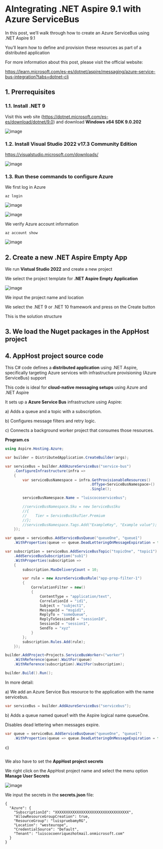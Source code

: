 # AIntegrating .NET Aspire 9.1 with Azure ServiceBus

In this post, we’ll walk through how to create an Azure ServiceBus using .NET Aspire 9.1

You’ll learn how to define and provision these resources as part of a distributed application

For more information about this post, please visit the official website: 

https://learn.microsoft.com/es-es/dotnet/aspire/messaging/azure-service-bus-integration?tabs=dotnet-cli

## 1. Prerrequisites

### 1.1. Install .NET 9

Visit this web site (https://dotnet.microsoft.com/es-es/download/dotnet/9.0) and download **Windows x64 SDK 9.0.202**

![image](https://github.com/user-attachments/assets/87e72641-7c88-4839-9bdb-91f64568c20a)

### 1.2. Install Visual Studio 2022 v17.3 Community Edition

https://visualstudio.microsoft.com/downloads/

![image](https://github.com/user-attachments/assets/653307c3-fe36-43c0-ac29-505d4dead3dd)

### 1.3. Run these commands to configure Azure 

We first log in Azure

```
az login
```

![image](https://github.com/user-attachments/assets/ff2e6b77-1656-47a9-a56f-d337d8063ffd)

![image](https://github.com/user-attachments/assets/53bc1554-751c-4699-8d43-04c2683f01f6)

We verify Azure account information

```
az account show
```

![image](https://github.com/user-attachments/assets/054f9148-3b93-4563-8dd5-72c34f25a5d2)

## 2. Create a new .NET Aspire Empty App

We run **Vistual Studio 2022** and create a new project

We select the project template for **.NET Aspire Empty Application**

![image](https://github.com/user-attachments/assets/27487f4a-fd85-43cf-92aa-da548b6d0a6e)

We input the project name and location

We select the .NET 9 or .NET 10 framework and press on the Create button

This is the solution structure



## 3. We load the Nuget packages in the AppHost project



## 4. AppHost project source code

This C# code defines a **distributed application** using .NET Aspire, specifically targeting Azure services with infrastructure provisioning (Azure ServiceBus) support

This code is ideal for **cloud-native messaging setups** using Azure and .NET Aspire 

It sets up a **Azure Service Bus** infrastructure using Aspire:

a) Adds a queue and a topic with a subscription.

b) Configures message filters and retry logic.

c) Connects a background worker project that consumes those resources.

**Program.cs**

```csharp
using Aspire.Hosting.Azure;

var builder = DistributedApplication.CreateBuilder(args);

var serviceBus = builder.AddAzureServiceBus("service-bus")
    .ConfigureInfrastructure(infra =>
    {
        var serviceBusNamespace = infra.GetProvisionableResources()
                                       .OfType<ServiceBusNamespace>()
                                       .Single();

        serviceBusNamespace.Name = "luiscocoservicebus";

        //serviceBusNamespace.Sku = new ServiceBusSku
        //{
        //    Tier = ServiceBusSkuTier.Premium
        //};
        //serviceBusNamespace.Tags.Add("ExampleKey", "Example value");
    });

var queue = serviceBus.AddServiceBusQueue("queueOne", "queue1")
    .WithProperties(queue => queue.DeadLetteringOnMessageExpiration = false);

var subscription = serviceBus.AddServiceBusTopic("topicOne", "topic1")
    .AddServiceBusSubscription("sub1")
    .WithProperties(subscription =>
    {
        subscription.MaxDeliveryCount = 10;

        var rule = new AzureServiceBusRule("app-prop-filter-1")
        {
            CorrelationFilter = new()
            {
                ContentType = "application/text",
                CorrelationId = "id1",
                Subject = "subject1",
                MessageId = "msgid1",
                ReplyTo = "someQueue",
                ReplyToSessionId = "sessionId",
                SessionId = "session1",
                SendTo = "xyz"
            }
        };
        subscription.Rules.Add(rule);
    });

builder.AddProject<Projects.ServiceBusWorker>("worker")
    .WithReference(queue).WaitFor(queue)
    .WithReference(subscription).WaitFor(subscription);

builder.Build().Run();
```

In more detail:

a) We add an Azure Service Bus resource to the application with the name servicebus.

```csharp
var serviceBus = builder.AddAzureServiceBus("servicebus");
```

b) Adds a queue named queue1 with the Aspire logical name queueOne.

Disables dead lettering when messages expire.

```csharp
var queue = serviceBus.AddServiceBusQueue("queueOne", "queue1")
    .WithProperties(queue => queue.DeadLetteringOnMessageExpiration = false);
```

c) 

```csharp

```




We also have to set the **AppHost project secrets**

We right click on the AppHost project name and select the menu option **Manage User Secrets**

![image](https://github.com/user-attachments/assets/5499aa75-1d18-4d77-bc18-01d64522a685)

We input the secrets in the **secrets.json** file:

```
{
  "Azure": {
    "SubscriptionId": "XXXXXXXXXXXXXXXXXXXXXXXXXXXXXXXXXX",
    "AllowResourceGroupCreation": true,
    "ResourceGroup": "luispruebamyRG",
    "Location": "westeurope",
    "CredentialSource": "Default",
    "Tenant": "luiscocoenriquezhotmail.onmicrosoft.com"
  }
}
```
